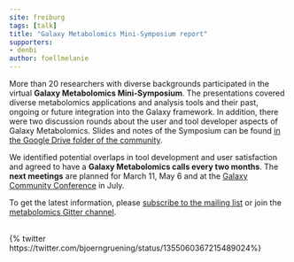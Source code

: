 ```yaml
---
site: freiburg
tags: [talk]
title: "Galaxy Metabolomics Mini-Symposium report"
supporters:
- denbi
author: foellmelanie
---
```


More than 20 researchers with diverse backgrounds participated in the virtual __Galaxy Metabolomics Mini-Symposium__. The presentations covered diverse metabolomics applications and analysis tools and their past, ongoing or future integration into the Galaxy framework. In addition, there were two discussion rounds about the user and tool developer aspects of Galaxy Metabolomics. Slides and notes of the Symposium can be found [in the Google Drive folder of the community](https://drive.google.com/drive/folders/1V7hQN11-v3BJCwTMGMtDCjA4Gl403g99).

We identified potential overlaps in tool development and user satisfaction and agreed to have a __Galaxy Metabolomics calls every two months__. 
The __next meetings__ are planned for March 11, May 6 and at the [Galaxy Community Conference](https://www.vibconferences.be/events/gcc2021-virtual-edition) in July. 

To get the latest information, please [subscribe to the mailing list](https://lists.galaxyproject.org/lists/metabolomics.lists.galaxyproject.org)
or join the [metabolomics Gitter channel](https://gitter.im/usegalaxy-eu/metabolomics). 

<br>
{% twitter https://twitter.com/bjoerngruening/status/1355060367215489024%}
